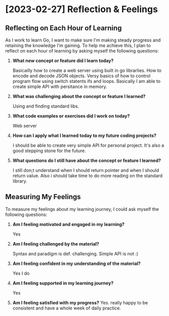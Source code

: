 # [2023-02-27] Reflection & Feelings

## Reflecting on Each Hour of Learning
As I work to learn Go, I want to make sure I'm making steady progress and retaining the knowledge I'm gaining. To help me achieve this, I plan to reflect on each hour of learning by asking myself the following questions:

1. **What new concept or feature did I learn today?**

    Basicailly how to create a web server using built in go librarlies. How to encode and decode JSON objects. Versy basics of how to control program flow using switch statents ifs and loops. Basically I am able to create simple API with persitance in memory. 

2. **What was challenging about the concept or feature I learned?**

    Using and finding standard libs. 

3. **What code examples or exercises did I work on today?** 

    Web server 

4. **How can I apply what I learned today to my future coding projects?**

    I should be able to create very simple API for personal project. It's also a good stepping stone for the future.


5. **What questions do I still have about the concept or feature I learned?**

    I still don;t understand when I should return pointer and when I should return value. Also i should take time to do more reading on the standard library. 


## Measuring My Feelings

To measure my feelings about my learning journey, I could ask myself the following questions:

1. **Am I feeling motivated and engaged in my learning?**

    Yes

2. **Am I feeling challenged by the material?**

    Syntax and paradigm is def. challenging. Simple API is not :) 

3. **Am I feeling confident in my understanding of the material?**

    Yes I do 

4. **Am I feeling supported in my learning journey?**
    
    Yes

5. **Am I feeling satisfied with my progress?**
    Yes. really happy to be consistent and have a whole week of daily practice. 